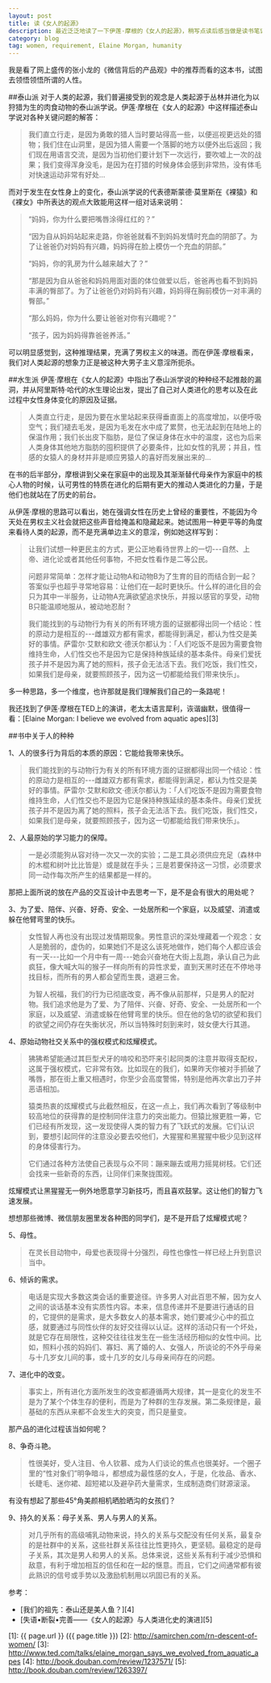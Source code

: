 ```yaml
---
layout: post
title: 读《女人的起源》
description: 最近泛泛地读了一下伊莲·摩根的《女人的起源》，稍写点读后感当做是读书笔记吧。
category: blog
tag: women, requirement, Elaine Morgan, humanity
---
```


我是看了网上盛传的张小龙的《微信背后的产品观》中的推荐而看的这本书，试图去领悟领悟所谓的人性。


##泰山派
对于人类的起源，我们普遍接受到的观念是人类起源于丛林并进化为以狩猎为生的肉食动物的泰山派学说。伊莲·摩根在《女人的起源》中这样描述泰山学说对各种关键问题的解答：

> 我们直立行走，是因为勇敢的猎人当时要站得高一些，以便巡视更远处的猎物；我们住在山洞里，是因为猎人需要一个落脚的地方以便外出后返回；我们现在用语言交流，是因为当初他们要计划下一次远行，要吹嘘上一次的战果；我们变得浑身没毛，是因为在打猎的时候身体会感到非常热，没有体毛对快速运动非常有好处...

而对于发生在女性身上的变化，泰山派学说的代表德斯蒙德·莫里斯在《裸猿》和《裸女》中所表达的观点大致能用这样一组对话来说明：

> “妈妈，你为什么要把嘴唇涂得红红的？” 
> 
> “因为自从妈妈站起来走路，你爸爸就看不到妈妈发情时充血的阴部了。为了让爸爸仍对妈妈有兴趣，妈妈得在脸上模仿一个充血的阴部。” 
> 
> “妈妈，你的乳房为什么越来越大了？” 
> 
> “那是因为自从爸爸和妈妈用面对面的体位做爱以后，爸爸再也看不到妈妈丰满的臀部了。为了让爸爸仍对妈妈有兴趣，妈妈得在胸前模仿一对丰满的臀部。” 
> 
> “那么妈妈，你为什么要让爸爸对你有兴趣呢？” 
> 
> “孩子，因为妈妈得靠爸爸养活。” 

可以明显感觉到，这种推理结果，充满了男权主义的味道。而在伊莲·摩根看来，我们对人类起源的想象力正是被这种大男子主义意淫所扼杀。

##水生派
伊莲·摩根在《女人的起源》中指出了泰山派学说的种种经不起推敲的漏洞，并从阿里斯特·哈代的水生理论出发，提出了自己对人类进化的思考以及在此过程中女性身体变化的原因及证据。

> 人类直立行走，是因为要在水里站起来获得垂直面上的高度增加，以便呼吸空气；我们褪去毛发，是因为毛发在水中成了累赘，也无法起到在陆地上的保温作用；我们长出皮下脂肪，是位了保证身体在水中的温度，这也为后来人类身体其他地方脂肪的囤积提供了必要条件，比如女性的乳房；并且，性感的女猿人的身材并非是顺应男猿人的喜好而发展出来的...

在书的后半部分，摩根讲到父亲在家庭中的出现及其渐渐替代母亲作为家庭中的核心人物的时候，认可男性的特质在进化的后期有更大的推动人类进化的力量，于是他们也就站在了历史的前台。

从伊莲·摩根的思路可以看出，她在强调女性在历史上曾经的重要性，不能因为今天处在男权主义社会就把这些声音给掩盖和隐藏起来。她试图用一种更平等的角度来看待人类的起源，而不是充满单边主义的意淫，例如她这样写到：

> 让我们试想一种更民主的方式，更公正地看待世界上的一切---自然、上帝、进化论或者其他任何事物，不把女性看作是二等公民。
>   
> 问题非常简单：怎样才能让动物A和动物B为了生育的目的而结合到一起？答案似乎也超乎寻常地容易：让他们在一起时更快乐。什么样的进化目的会只为其中一半服务，让动物A充满欲望追求快乐，并报以感官的享受，动物B只能温顺地服从，被动地忍耐？
>
> 我们能找到的与动物行为有关的所有环境方面的证据都得出同一个结论：性的原动力是相互的---雌雄双方都有需求，都能得到满足，都认为性交是美好的事情。萨雷尔·艾默和欧文·德沃尔都认为：「人们吃饭不是因为需要食物维持生命，人们性交也不是因为它是保持种族延续的基本条件。母亲们爱抚孩子并不是因为离了她的照料，孩子会无法活下去。我们吃饭，我们性交，如果我们是母亲，就要照顾孩子，因为这一切都能给我们带来快乐」。

多一种思路，多一个维度，也许那就是我们理解我们自己的一条路呢！

我还找到了伊莲·摩根在TED上的演讲，老太太语言犀利，诙谐幽默，很值得一看：[Elaine Morgan: I believe we evolved from aquatic apes][3]


##书中关于人的种种


1、人的很多行为背后的本质的原因：它能给我带来快乐。

> 我们能找到的与动物行为有关的所有环境方面的证据都得出同一个结论：性的原动力是相互的---雌雄双方都有需求，都能得到满足，都认为性交是美好的事情。萨雷尔·艾默和欧文·德沃尔都认为：「人们吃饭不是因为需要食物维持生命，人们性交也不是因为它是保持种族延续的基本条件。母亲们爱抚孩子并不是因为离了她的照料，孩子会无法活下去。我们吃饭，我们性交，如果我们是母亲，就要照顾孩子，因为这一切都能给我们带来快乐」。

2、人最原始的学习能力的保障。

> 一是必须能狗从容对待一次又一次的实验；二是工具必须供应充足（森林中的木棍和树叶比比皆是）或是就在手头；三是若要保持这一习惯，必须要求同一动作每次所产生的结果都是一样的。

那把上面所说的放在产品的交互设计中去思考一下，是不是会有很大的用处呢？

3、为了爱、陪伴、兴奋、好奇、安全、一处居所和一个家庭，以及威望、消遣或躲在他臂弯里的快乐。

> 女性智人再也没有出现过发情期现象。男性意识的深处埋藏着一个观念：女人是脆弱的，虚伪的，如果她们不是这么该死地做作，她们每个人都应该会有一天---比如一个月中有一周---她会兴奋地在大街上乱跑，承认自己为此疯狂，像大喊大叫的猴子一样向所有的异性求爱，直到天黑时还在不停地寻找目标，而所有的男人都会望而生畏，退避三舍。
>
> 为智人祝福，我们的行为已彻底改变，再不像从前那样，只是男人的配对物。我们追求他是为了爱、为了陪伴、兴奋、好奇、安全、一处居所和一个家庭，以及威望、消遣或躲在他臂弯里的快乐。但在他的急切的欲望和我们的欲望之间仍存在失衡状况，所以当特殊时刻到来时，妓女便大行其道。


4、原始动物社交关系中的强权模式和炫耀模式。

> 狒狒希望能通过其巨型犬牙的啃咬和恐吓来引起同类的注意并取得支配权，这属于强权模式，它非常有效。比如现在的我们，如果昨天你被对手抓破了嘴唇，那在街上重又相遇时，你至少会高度警惕，特别是他再次拿出刀子并恶语相加。
>
> 猿类热衷的炫耀模式与此截然相反，在这一点上，我们再次看到了等级制中较高地位的获得靠的是控制同伴注意力的突出能力。但猿比猴更胜一筹，它们已经有所发现，这一发现使得人类的智力有了飞跃式的发展。它们认识到，要想引起同伴的注意没必要去咬他们，大猩猩和黑猩猩中极少见到这样的身体侵害行为。
> 
> 它们通过各种方法使自己表现与众不同：蹦来蹦去或用力摇晃树枝。它们还会找来一些新奇的东西，让同伴们来聚拢围观。

炫耀模式让黑猩猩无一例外地愿意学习新技巧，而且喜欢鼓掌。这让他们的智力飞速发展。

想想那些微博、微信朋友圈里发各种图的同学们，是不是开启了炫耀模式呢？

5、母性。

> 在灵长目动物中，母爱也表现得十分强烈，母性也像性一样已经上升到意识当中。

6、倾诉的需求。

> 电话是实现大多数这类会话的重要途径。许多男人对此百思不解，因为女人之间的谈话基本没有实质性内容。本来，信息传递并不是要进行通话的目的，它提供的是需求，是大多数女人的基本需求，她们要减少心中的孤立感，就要通过与同性伙伴的友好交往得以认证。这样的活动只有一个坏处，就是它存在局限性，这种交往往往发生在一些生活经历相似的女性中间。比如，照料小孩的妈妈们、寡妇、离了婚的人、女强人，所谈论的不外乎母亲与十几岁女儿间的事，或十几岁的女儿与母亲间存在的问题。

7、进化中的改变。

> 事实上，所有进化方面所发生的改变都遵循两大规律，其一是变化的发生不是为了某个个体生存的便利，而是为了种群的生存发展。第二条规律是，最基础的东西从来都不会发生大的突变，而只是量变。

那产品的进化过程该当如何呢？

8、争奇斗艳。

> 性很美好，受人注目、令人钦慕、成为人们谈论的焦点也很美好。一个圈子里的“性对象们”明争暗斗，都想成为最性感的女人，于是，化妆品、香水、长睫毛、迷你裙、超短裙以及避孕药大量需求，生成制造商们财源滚滚。

有没有想起了那些45°角美颜相机晒脸晒沟的女孩们？

9、持久的关系：母子关系、男人与男人的关系。

> 对几乎所有的高级哺乳动物来说，持久的关系与交配没有任何关系，最复杂的是社群中的关系，这些社群关系往往比性更持久，更坚韧。最稳定的是母子关系，其次是男人和男人的关系。总体来说，这些关系有利于减少恐惧和敌意，有利于增加相互的信任和在一起的惬意。而且，它们之间通常都有彼此熟识的信号或手势以及激励机制用以巩固已有的关系。










参考：

- [我们的祖先：泰山还是美人鱼？][4]
- [失语•断裂•完善——《女人的起源》与人类进化史的演进][5]


[SamirChen]: http://samirchen.com "SamirChen"
[1]: {{ page.url }} ({{ page.title }})
[2]: http://samirchen.com/rn-descent-of-women/
[3]: http://www.ted.com/talks/elaine_morgan_says_we_evolved_from_aquatic_apes
[4]: http://book.douban.com/review/1237571/
[5]: http://book.douban.com/review/1263397/
